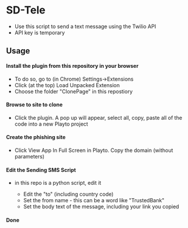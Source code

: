 # SD-Tele

* Use this script to send a text message using the Twilio API
* API key is temporary

## Usage

#### Install the plugin from this repository in your browser

* To do so, go to (in Chrome) Settings->Extensions
* Click (at the top) Load Unpacked Extension
* Choose the folder "ClonePage" in this repostiory

#### Browse to site to clone

* Click the plugin. A pop up will appear, select all, copy, paste all of the code into a new Playto project

#### Create the phishing site

* Click View App In Full Screen in Playto. Copy the domain (without parameters)

#### Edit the Sending SMS Script

* in this repo is a python script, edit it

	* Edit the "to" (including country code)
	* Set the from name - this can be a word like "TrustedBank"
	* Set the body text of the message, including your link you copied

#### Done